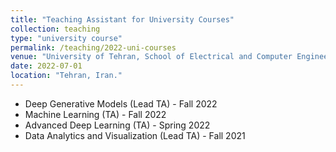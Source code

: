 ```yaml
---
title: "Teaching Assistant for University Courses"
collection: teaching
type: "university course"
permalink: /teaching/2022-uni-courses
venue: "University of Tehran, School of Electrical and Computer Engineering"
date: 2022-07-01
location: "Tehran, Iran."
---
```


- Deep Generative Models (Lead TA) - Fall 2022
- Machine Learning (TA) - Fall 2022
- Advanced Deep Learning (TA) - Spring 2022
- Data Analytics and Visualization (Lead TA) - Fall 2021
